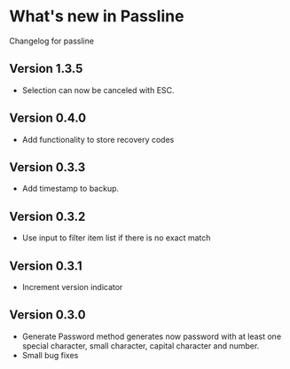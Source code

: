 # What's new in Passline

Changelog for passline

## Version 1.3.5

- Selection can now be canceled with ESC.

## Version 0.4.0

- Add functionality to store recovery codes

## Version 0.3.3

- Add timestamp to backup.

## Version 0.3.2

- Use input to filter item list if there is no exact match

## Version 0.3.1

- Increment version indicator


## Version 0.3.0

- Generate Password method generates now password with at least one special character, small character, capital character and number.
- Small bug fixes